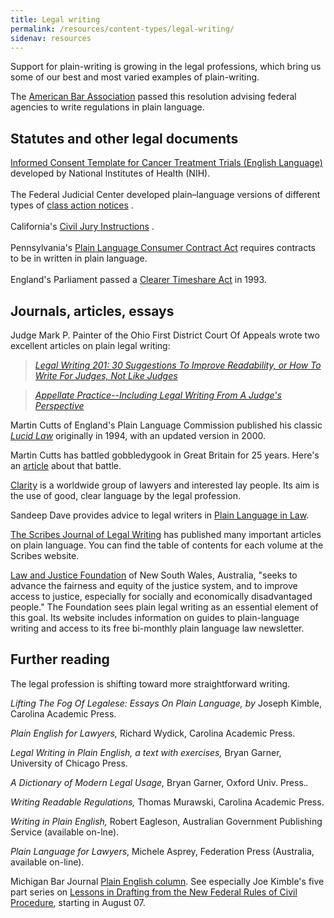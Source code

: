 ```yaml
---
title: Legal writing
permalink: /resources/content-types/legal-writing/
sidenav: resources
---
```


Support for plain-writing is growing in the legal professions, which bring us some of our best and most varied examples of plain-writing.

The [American Bar Association](../../populartopics/regulations/aba.cfm) passed this resolution advising federal agencies to write regulations in plain language.

## Statutes and other legal documents

[Informed Consent Template for Cancer Treatment Trials (English Language)](http://www.cancer.gov/clinicaltrials/understanding/simplification-of-informed-consent-docs/page3) developed by National Institutes of Health (NIH).<br>
<br>
The Federal Judicial Center developed plain–language versions of different types of [class action notices](http://classaction.findlaw.com/notice/fjcback.html) .<br><br>
California's [Civil Jury Instructions](http://www.courtinfo.ca.gov/jury/civiljuryinstructions/juryinst.htm) .<br><br>
Pennsylvania's [Plain Language Consumer Contract Act](http://library.findlaw.com/1999/Dec/1/126611.html) requires contracts to be in written in plain language.<br><br>
England's Parliament passed a [Clearer Timeshare Act](http://www.clearest.co.uk/files/LucidLawClearerTimeshar.pdf) in 1993.<br>

## Journals, articles, essays

Judge Mark P. Painter of the Ohio First District Court Of Appeals wrote two excellent articles on plain legal writing:

> [_Legal Writing 201: 30 Suggestions To Improve Readability, or How To Write For Judges, Not Like Judges_](http://www.plainlanguagenetwork.org/Legal/legalwriting.pdf)

> _[Appellate Practice--Including Legal Writing From A Judge's Perspective](http://www.plainlanguagenetwork.org/Resources/appellate.pdf)_

Martin Cutts of England's Plain Language Commission published his classic [_Lucid Law_](http://www.clearest.co.uk/files/LucidLawA-T.pdf) originally in 1994, with an updated version in 2000.

Martin Cutts has battled gobbledygook in Great Britain for 25 years. Here's an [article](http://www.clearest.co.uk/files/25thAnniversary.pdf) about that battle.

[Clarity](http://www.clarity-international.net/) is a worldwide group of lawyers and interested lay people. Its aim is the use of good, clear language by the legal profession.

Sandeep Dave provides advice to legal writers in [Plain Language in Law](http://www.llrx.com/features/plainlanguage.htm).

[The Scribes Journal of Legal Writing](http://scribes.org) has published many important articles on plain language. You can find the table of contents for each volume at the Scribes website.

[Law and Justice Foundation](http://www.lawfoundation.net.au/information) of New South Wales, Australia, "seeks to advance the fairness and equity of the justice system, and to improve access to justice, especially for socially and economically disadvantaged people." The Foundation sees plain legal writing as an essential element of this goal. Its website includes information on guides to plain-language writing and access to its free bi-monthly plain language law newsletter.

## Further reading

The legal profession is shifting toward more straightforward writing.

_Lifting The Fog Of Legalese: Essays On Plain Language, by_ Joseph Kimble, Carolina Academic Press.

_Plain English for Lawyers,_ Richard Wydick, Carolina Academic Press.

_Legal Writing in Plain English, a text with exercises,_ Bryan Garner, University of Chicago Press.

_A Dictionary of Modern Legal Usage,_ Bryan Garner, Oxford Univ. Press._._

_Writing Readable Regulations,_ Thomas Murawski, Carolina Academic Press.

_Writing in Plain English,_ Robert Eagleson, Australian Government Publishing Service (available on-lne).

_Plain Language for Lawyers_, Michele Asprey, Federation Press (Australia, available on-line).

Michigan Bar Journal [Plain English column](http://www.michbar.org/generalinfo/plainenglish/columns.cfm). See especially Joe Kimble's five part series on [Lessons in Drafting from the New Federal Rules of Civil Procedure](http://www.michbar.org/journal/pdf/pdf4article1202.pdf), starting in August 07.
